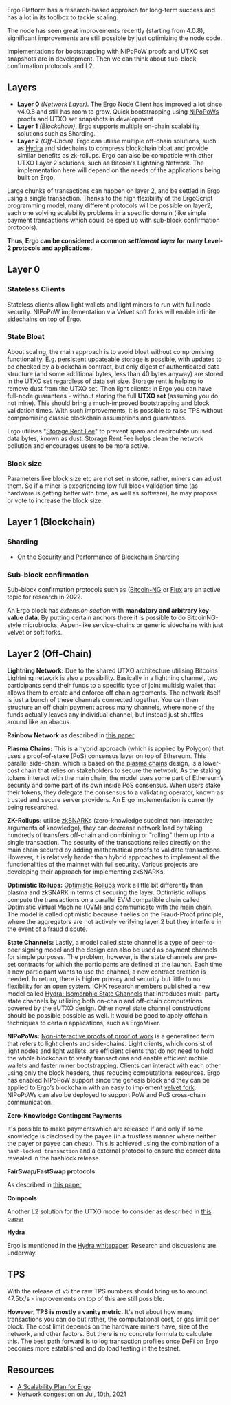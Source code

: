 Ergo Platform has a research-based approach for long-term success and has a lot in its toolbox to tackle scaling.

The node has seen great improvements recently (starting from 4.0.8), significant improvements are still possible by just optimizing the node code.

Implementations for bootstrapping with NiPoPoW proofs and UTXO set snapshots are in development. Then we can think about sub-block confirmation protocols and L2.

## Layers

- **Layer 0** *(Network Layer)*. The Ergo Node Client has improved a lot since v4.0.8 and still has room to grow. Quick bootstrapping using [NiPoPoWs](/docs/node/nipopow.md) proofs and UTXO set snapshots in development
- **Layer 1** *(Blockchain)*, Ergo supports multiple on-chain scalability solutions such as Sharding.
- **Layer 2** *(Off-Chain)*. Ergo can utilise multiple off-chain solutions, such as [Hydra](https://iohk.io/en/research/library/papers/hydrafast-isomorphic-state-channels/) and sidechains to compress blockchain bloat and provide similar benefits as zk-rollups. Ergo can also be compatible with other UTXO Layer 2 solutions, such as Bitcoin's Lightning Network. The implementation here will depend on the needs of the applications being built on Ergo.

Large chunks of transactions can happen on layer 2, and be settled in Ergo using a single transaction. Thanks to the high flexibility of the ErgoScript programming model, many different protocols will be possible on layer2, each one solving scalability problems in a specific domain (like simple payment transactions which could be sped up with sub-block confirmation protocols). 

**Thus, Ergo can be considered a common *settlement layer* for many Level-2 protocols and applications.**

## Layer 0

### Stateless Clients

Stateless clients allow light wallets and light miners to run with full node security. NIPoPoW implementation via Velvet soft forks will enable infinite sidechains on top of Ergo. 

### State Bloat

About scaling, the main approach is to avoid bloat without compromising functionality. E.g. persistent updateable storage is possible, with updates to be checked by a blockchain contract, but only digest of authenticated data structure (and some additional bytes, less than 40 bytes anyway) are stored in the UTXO set regardless of data set size. Storage rent is helping to remove dust from the UTXO set. Then light clients: in Ergo you can have full-node guarantees - without storing the full **UTXO set** (assuming you do not mine). This should bring a much-improved bootstrapping and block validation times. With such improvements, it is possible to raise TPS without compromising classic blockchain assumptions and guarantees. 


Ergo utilises "[Storage Rent Fee](https://ergoplatform.org/en/blog/2021-07-09-cryptocurrency-fees-a-solution-to-unreasonable-state-growth/)" to prevent spam and recirculate unused data bytes, known as dust. Storage Rent Fee helps clean the network pollution and encourages users to be more active.

### Block size

Parameters like block size etc are not set in stone, rather, miners can adjust them. So if a miner is experiencing low full block validation time (as hardware is getting better with time, as well as software), he may propose or vote to increase the block size.

## Layer 1 (Blockchain)

### Sharding

- [On the Security and Performance of Blockchain Sharding](https://eprint.iacr.org/2021/1276)

### Sub-block confirmation 

Sub-block confirmation protocols such as ([Bitcoin-NG](https://www.usenix.org/system/files/conference/nsdi16/nsdi16-paper-eyal.pdf) or [Flux](https://www.usenix.org/system/files/atc20-li-chenxing.pdf) are an active topic for research in 2022.

An Ergo block has *extension section* with **mandatory and arbitrary key-value data**, By putting certain anchors there it is possible to do BitcoinNG-style microblocks, Aspen-like service-chains or generic sidechains with just velvet or soft forks. 

## Layer 2 (Off-Chain)


**Lightning Network:** Due to the shared UTXO architecture utilising Bitcoins Lightning network is also a possibility. Basically in a lightning channel, two participants send their funds to a specific type of joint multisig wallet that allows them to create and enforce off chain agreements. The network itself is just a bunch of these channels connected together. You can then structure an off chain payment across many channels, where none of the funds actually leaves any individual channel, but instead just shuffles around like an abacus.

**Rainbow Network** as described in [this paper](http://research.paradigm.xyz/RainbowNetwork.pdf)

**Plasma Chains:** This is a hybrid approach (which is applied by Polygon) that uses a proof-of-stake (PoS) consensus layer on top of Ethereum. This parallel side-chain, which is based on the [plasma chains](https://ethereum.org/en/developers/docs/scaling/plasma/) design, is a lower-cost chain that relies on stakeholders to secure the network. As the staking tokens interact with the main chain, the model uses some part of Ethereum’s security and some part of its own inside PoS consensus. When users stake their tokens, they delegate the consensus to a validating operator, known as trusted and secure server providers. An Ergo implementation is currently being researched.

**ZK-Rollups:** utilise [zkSNARK](https://blog.ethereum.org/2016/12/05/zksnarks-in-a-nutshell/)s (zero-knowledge succinct non-interactive arguments of knowledge), they can decrease network load by taking hundreds of transfers off-chain and combining or "rolling" them up into a single transaction. The security of the transactions relies directly on the main chain secured by adding mathematical proofs to validate transactions. However, it is relatively harder than hybrid approaches to implement all the functionalities of the mainnet with full security. Various projects are developing their approach for implementing zkSNARKs.

**Optimistic Rollups:** [Optimistic Rollups](https://docs.ethhub.io/ethereum-roadmap/layer-2-scaling/optimistic_rollups/) work a little bit differently than plasma and zkSNARK in terms of securing the layer. Optimistic rollups compute the transactions on a parallel EVM compatible chain called Optimistic Virtual Machine (OVM) and communicate with the main chain. The model is called optimistic because it relies on the Fraud-Proof principle, where the aggregators are not actively verifying layer 2 but they interfere in the event of a fraud dispute. 

**State Channels:** Lastly, a model called state channel is a type of peer-to-peer signing model and the design can also be used as payment channels for simple purposes. The problem, however, is the state channels are pre-set contracts for which the participants are defined at the launch. Each time a new participant wants to use the channel, a new contract creation is needed. In return, there is higher privacy and security but little to no flexibility for an open system. IOHK research members published a new model called [Hydra: Isomorphic State Channels](https://iohk.io/en/research/library/papers/hydrafast-isomorphic-state-channels/) that introduces multi-party state channels by utilizing both on-chain and off-chain computations powered by the eUTXO design. Other novel state channel constructions should be possible possible as well. It would be good to apply offchain techniques to certain applications, such as ErgoMixer.

**NIPoPoWs:** [Non-interactive proofs of proof of work](http://docs.ergoplatform.org/dev/protocol/nipopow/) is a generalized term that refers to light clients and side-chains. Light clients, which consist of light nodes and light wallets, are efficient clients that do not need to hold the whole blockchain to verify transactions and enable efficient mobile wallets and faster miner bootstrapping. Clients can interact with each other using only the block headers, thus reducing computational resources. Ergo has enabled NIPoPoW support since the genesis block and they can be applied to Ergo’s blockchain with an easy to implement [velvet fork](https://www.coindesk.com/markets/2018/03/15/velvet-forks-crypto-updates-without-the-controversy/). NIPoPoWs can also be deployed to support PoW and PoS cross-chain communication.

**Zero-Knowledge Contingent Payments**

It's possible to make paymentswhich are released if and only if some knowledge is disclosed by the payee (in a trustless manner where neither the payer or payee can cheat). This is achieved using the combination of a `hash-locked transaction` and a external protocol to ensure the correct data revealed in the hashlock release.


**FairSwap/FastSwap protocols**

As described in [this paper](https://eprint.iacr.org/2019/1296)

**Coinpools**

Another L2 solution for the UTXO model to consider as described in [this paper](https://discrete-blog.github.io/coinpool/)



**Hydra**

Ergo is mentioned in the [Hydra whitepaper](https://eprint.iacr.org/2020/299.pdf). Research and discussions are underway. 



## TPS

With the release of v5 the raw TPS numbers should bring us to around 47.5tx/s - improvements on top of this are still possible.

**However, TPS is mostly a vanity metric.** It's not about how many transactions you can do but rather, the computational cost, or gas limit per block. The cost limit depends on the hardware miners have, size of the network, and other factors. But there is no concrete formula to calculate this. The best path forward is to log transaction profiles once DeFi on Ergo becomes more established and do load testing in the testnet.


## Resources

- [A Scalability Plan for Ergo](https://www.ergoforum.org/t/a-scalability-plan-for-ergo/226)
- [Network congestion on Jul, 10th, 2021](https://www.ergoforum.org/t/network-congestion-on-jul-10th-2021/1945)


